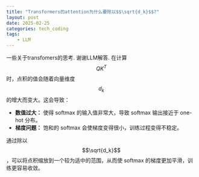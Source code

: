 ```yaml
---
title: "Transformers的attention为什么要除以$$\sqrt{d_k}$$?"
layout: post
date: 2025-02-25
categories: tech_coding
tags:
    - LLM
---
```



一些关于transfomers的思考. 谢谢LLM解答.
在计算 $$QK^T$$时，点积的值会随着向量维度 $$d_k$$的增大而变大。这会导致：
- **数值过大：** 使得 softmax 的输入值非常大，导致 softmax 输出接近于 one-hot 分布。
- **梯度问题：** 饱和的 softmax 会使梯度变得很小，训练过程变得不稳定。

通过除以 $$\sqrt{d_k}$$，可以将点积缩放到一个较为适中的范围，从而使 softmax 的梯度更加平滑，训练更容易收敛。

